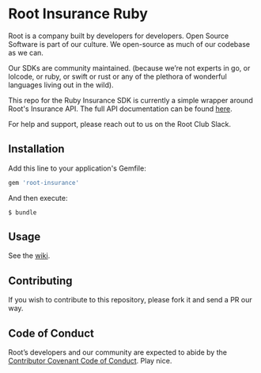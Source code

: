 # Root Insurance Ruby

Root is a company built by developers for developers. Open Source Software is part of our culture. We open-source as much of our codebase as we can.

Our SDKs are community maintained. (because we’re not experts in go, or lolcode, or ruby, or swift or rust or any of the plethora of wonderful languages living out in the wild).

This repo for the Ruby Insurance SDK  is currently a simple wrapper around Root's Insurance API. The full API documentation can be found [here](https://app.root.co.za/docs/insurance/api).

For help and support, please reach out to us on the Root Club Slack.

## Installation

Add this line to your application's Gemfile:

```ruby
gem 'root-insurance'
```

And then execute:

    $ bundle

## Usage

See the [wiki](https://github.com/root-community/root-insurance-ruby/wiki).

## Contributing
If you wish to contribute to this repository, please fork it and send a PR our way.

## Code of Conduct
Root’s developers and our community are expected to abide by the [Contributor Covenant Code of Conduct](https://github.com/root-community/root-insurance-ruby/tree/master/CODE_OF_CONDUCT.md).
Play nice.
